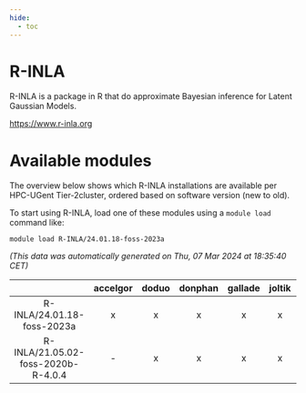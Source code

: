 ```yaml
---
hide:
  - toc
---
```


R-INLA
======


R-INLA is a package in R that do approximate Bayesian inference for Latent Gaussian Models.

https://www.r-inla.org
# Available modules


The overview below shows which R-INLA installations are available per HPC-UGent Tier-2cluster, ordered based on software version (new to old).

To start using R-INLA, load one of these modules using a `module load` command like:

```shell
module load R-INLA/24.01.18-foss-2023a
```

*(This data was automatically generated on Thu, 07 Mar 2024 at 18:35:40 CET)*  

| |accelgor|doduo|donphan|gallade|joltik|skitty|
| :---: | :---: | :---: | :---: | :---: | :---: | :---: |
|R-INLA/24.01.18-foss-2023a|x|x|x|x|x|x|
|R-INLA/21.05.02-foss-2020b-R-4.0.4|-|x|x|x|x|x|

